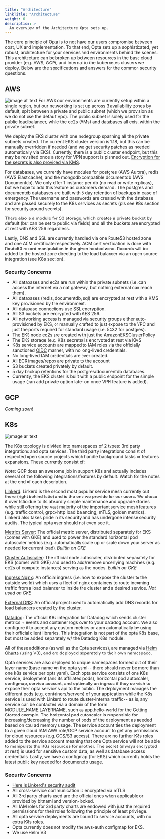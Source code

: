 ```yaml
---
title: "Architecture"
linkTitle: "Architecture"
weight: 6
description: >
  An overview of the Architecture Opta sets up. 
---
```


The core principle of Opta is to not have our users compromise between cost, UX and implementation. To that end, Opta
sets up a sophisticated, yet robust, architecture for your services and environments behind the scenes. This 
architecture can be broken up between resources in the base cloud provider (e.g. AWS, GCP), and internal to the 
kubernetes clusters we deploy. Below are the specifications and answers for the common security questions.

## AWS
![image alt text](/images/opta_aws_architecture.png)
For AWS our environments are currently setup within a single region, but our networking is set up across 3 availability
zones by default, split between a private and public subnet (which we provision as we do not use the default vpc). 
The public subnet is solely used for the public load balancer, while the ec2s (VMs) and databases all exist within
the private subnet.

We deploy the EKS cluster with one nodegroup spanning all the private subnets created. The current EKS cluster version
is 1.18, but this can be manually overridden if needed (and we get security patches as needed automatically via EKS).
Currently, there is a public cluster endpoint, but this may be revisited once a story for VPN support is planned out.
[Encryption for the secrets is also provided via KMS](https://aws.amazon.com/blogs/containers/using-eks-encryption-provider-support-for-defense-in-depth/).

For databases, we currently have modules for postgres (AWS Aurora), redis (AWS Elasticache), and the mongodb compatible
documentdb (AWS Documentdb). We only offer 1 instance per db (no read or write replicas), but we hope to add this
feature as customers demand. The postgres and documentdb databases are built with 5 day retention of backups in case of
emergency. The username and passwords are created with the database and are passed securely to the K8s services as 
secrets (pls see K8s section for security around secrets).

There also is a module for S3 storage, which creates a private bucket by default (but can be set to public via fields)
and all the buckets are encrypted at rest with AES 256 regardless.

Lastly, DNS and SSL are currently handled via one Route53 hosted zone and one ACM certificate respectively. ACM cert
verification is done with Route53 record manipulation in the given hosted zone. Records will be added to the hosted
zone directing to the load balancer via an open source integration (see K8s section).

### Security Concerns
* All databases and ec2s are run within the private subnets (i.e. can access the internet via a nat gateway, but 
  nothing external can reach them).
* All databases (redis, documentdb, sql) are encrypted at rest with a KMS key provisioned by the environment.
* All database connections use SSL encryption.
* All S3 buckets are encrypted with AES 256.
* All networking access is managed via security groups either auto-provisioned by EKS, or manually crafted to just 
  expose to the VPC and just the ports required for standard usage (i.e. 5432 for postgres).
* The EKS node ec2s are created with just the AmazonEKSClusterPolicy
* The EKS storage (e.g. K8s secrets) is encrypted at rest via KMS 
* K8s service accounts are mapped to IAM roles via the officially sanctioned [OIDC](https://docs.aws.amazon.com/eks/latest/userguide/enable-iam-roles-for-service-accounts.html)
  manner, with no long-lived credentials.
* No long-lived IAM credentials are ever created.
* All ECR images/repos are private to the account.
* S3 buckets created privately by default.  
* 5 day backup retentions for the postgres/documentdb databases.  
* Currently, the EKS cluster is built with a public endpoint for the simple usage (can add private option later on once
  VPN feature is added).

## GCP
_Coming soon!_

## K8s
![image alt text](/images/opta_internal_kubernetes_architecture.png)

The K8s topology is divided into namespaces of 2 types: 3rd party integrations and opta services. The third party 
integrations consist of respected open source projects which handle background tasks or features expansions. These
currently consist of:

_Note_: GCP does an awesome job in support K8s and actually includes several of the following integrations/features by
default. Watch for the notes at the end of each description.

[Linkerd](https://linkerd.io/): Linkerd is the second most popular service mesh currently out there (right behind 
Istio) and is the one we provide for our users. We chose it over Istio due to its absurdly simple maintenance and 
upgrade stories while still offering the vast majority of the important service mesh features (e.g. traffic control,
grpc+http load balancing, mTLS, golden metrics). Linkerd also takes pride in its security and has undergone intense
security audits. The typical opta user should not even see it.

[Metrics Server](https://github.com/kubernetes-sigs/metrics-server): The official metric server, distributed separately
for EKS (comes with GKE) and used to power the standard horizontal pod autoscaler metrics (e.g. automatically scale up
or scale down your server as needed for current load). _Builtin on GKE_

[Cluster Autoscaler](https://github.com/kubernetes/autoscaler/tree/master/cluster-autoscaler): The official node 
autoscaler, distributed separately for EKS (comes with GKE) and used to add/remove underlying machines (e.g. ec2s of 
compute instances) serving as the nodes. _Builtin on GKE_

[Ingress Nginx](https://kubernetes.github.io/ingress-nginx/): An official ingress (i.e. how to expose the cluster to 
the outside world) which uses a fleet of nginx containers to route incoming traffic from a load balancer to inside the
cluster and a desired service. _Not used on GKE_

[External DNS](https://github.com/kubernetes-sigs/external-dns): An official project used to automatically add DNS 
records for load balancers created by the cluster.

[Datadog](https://github.com/DataDog/helm-charts/tree/master/charts/datadog): The official K8s integration for Datadog
which sends cluster metrics + events and container logs over to your datadog account. We also configure it to accept
any custom metrics or apm automatically by using their official client libraries. This integration is not part of the
opta K8s base, but most be added separately w/ the Datadog K8s module.

All of these additions (as well as the Opta services), are managed via [Helm Charts](https://helm.sh/) (using V3), and
are deployed separately to their own namespace.

Opta services are also deployed to unique namespaces formed out of their layer name (base name on the opta yaml-- there
should never be more than one k8s service per opta yaml). Each opta service consists of one K8s service, deployment (and
its affiliated pods), horizontal pod autoscaler, configmap, service account, and optionally an ingress if they so wish
to expose their opta service's api to the public. The deployment manages the different pods (e.g. containers/servers)
of your application while the K8s service is used with Linkerd to route cluster-internal traffic-- as is, any service 
can be contacted via a domain of the form MODULE_NAME.LAYERNAME, such as app.hello-world for the Getting Started example. The horizontal pod
autoscaler is responsible for increasing/decreasing the number of pods of the deployment as needed based on cpu ad memory 
usage. The service account ties the deployment to a given cloud IAM AWS role/GCP service account to get any permissions
for cloud resources (e.g. GCS/S3 access). There are no further K8s roles added to the service account meaning that
one Opta service will not be able to manipulate the K8s resources for another. The secret (always encrypted at rest) is 
used for sensitive custom data, as well as database access credentials. Lastly, we have a configmap (for EKS) which 
currently holds the latest public key needed for documentdb usage.

### Security Concerns
* [Here is Linkerd's security audit](https://github.com/linkerd/linkerd2/blob/main/SECURITY_AUDIT.pdf)
* All cross-service communication is encrypted via mTLS
* All 3rd party charts used are the official ones when applicable or provided by bitnami and version-locked.
* All IAM roles for 3rd party charts are endowed with just the required permissions for their roles following the
  principle of least privilege.  
* All opta service deployments are bound to service accounts, with no extra K8s roles.
* Opta currently does not modify the aws-auth configmap for EKS.
* We use Helm V3
